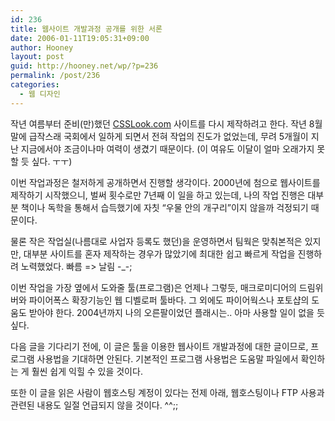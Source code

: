 ```yaml
---
id: 236
title: 웹사이트 개발과정 공개를 위한 서론
date: 2006-01-11T19:05:31+09:00
author: Hooney
layout: post
guid: http://hooney.net/wp/?p=236
permalink: /post/236
categories:
  - 웹 디자인
---
```

작년 여름부터 준비(만)했던 [CSSLook.com](http://csslook.com/) 사이트를 다시 제작하려고 한다. 작년 8월말에 급작스래 국회에서 일하게 되면서 전혀 작업의 진도가 없었는데, 무려 5개월이 지난 지금에서야 조금이나마 여력이 생겼기 때문이다. (이 여유도 이달이 얼마 오래가지 못할 듯 싶다. ㅜㅜ)

이번 작업과정은 철저하게 공개하면서 진행할 생각이다. 2000년에 첨으로 웹사이트를 제작하기 시작했으니, 벌써 횟수로만 7년째 이 일을 하고 있는데, 나의 작업 진행은 대부분 책이나 독학을 통해서 습득했기에 자칫 &#8220;우물 안의 개구리&#8221;이지 않을까 걱정되기 때문이다.

물론 작은 작업실(나름대로 사업자 등록도 했던)을 운영하면서 팀웍은 맞춰본적은 있지만, 대부분 사이트를 혼자 제작하는 경우가 많았기에 최대한 쉽고 빠르게 작업을 진행하려 노력했었다. 빠름 => 날림 -_-;

이번 작업을 가장 옆에서 도와줄 툴(프로그램)은 언제나 그렇듯, 매크로미디어의 드림위버와 파이어폭스 확장기능인 웹 디벨로퍼 툴바다. 그 외에도 파이어웍스나 포토샵의 도움도 받아야 한다. 2004년까지 나의 오른팔이었던 플래시는.. 아마 사용할 일이 없을 듯 싶다. 

다음 글을 기다리기 전에, 이 글은 툴을 이용한 웹사이트 개발과정에 대한 글이므로, 프로그램 사용법을 기대하면 안된다. 기본적인 프로그램 사용법은 도움말 파일에서 확인하는 게 훨씬 쉽게 익힐 수 있을 것이다.

또한 이 글을 읽은 사람이 웹호스팅 계정이 있다는 전제 아래, 웹호스팅이나 FTP 사용과 관련된 내용도 일절 언급되지 않을 것이다. ^^;;